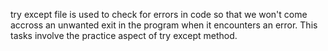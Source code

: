 try except file is used to check for errors in code so that we won't come accross an unwanted exit in the program when it encounters an error.
This tasks involve the practice aspect of try except method.
